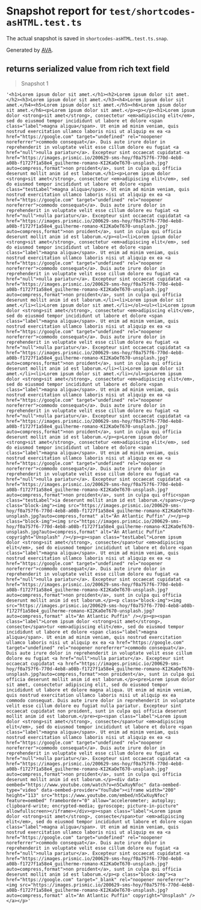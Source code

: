 # Snapshot report for `test/shortcodes-asHTML.test.ts`

The actual snapshot is saved in `shortcodes-asHTML.test.ts.snap`.

Generated by [AVA](https://avajs.dev).

## returns serialized value from rich text field

> Snapshot 1

    '<h1>Lorem ipsum dolor sit amet.</h1><h2>Lorem ipsum dolor sit amet.</h2><h3>Lorem ipsum dolor sit amet.</h3><h4>Lorem ipsum dolor sit amet.</h4><h5>Lorem ipsum dolor sit amet.</h5><h6>Lorem ipsum dolor sit amet.</h6><p>Lorem ipsum dolor sit amet.</p><p></p><h1>Lorem ipsum dolor <strong>sit amet</strong>, consectetur <em>adipiscing elit</em>, sed do eiusmod tempor incididunt ut labore et dolore <span class="label">magna aliqua</span>. Ut enim ad minim veniam, quis nostrud exercitation ullamco laboris nisi ut aliquip ex ea <a href="https://google.com" target="undefined" rel="noopener noreferrer">commodo consequat</a>. Duis aute irure dolor in reprehenderit in voluptate velit esse cillum dolore eu fugiat <a href="null">nulla pariatur</a>. Excepteur sint occaecat cupidatat <a href="https://images.prismic.io/200629-sms-hoy/f0a757f6-770d-4eb8-a08b-f1727f1a58e4_guilherme-romano-KI2KaOeT670-unsplash.jpg?auto=compress,format">non proident</a>, sunt in culpa qui officia deserunt mollit anim id est laborum.</h1><p>Lorem ipsum dolor <strong>sit amet</strong>, consectetur <em>adipiscing elit</em>, sed do eiusmod tempor incididunt ut labore et dolore <span class="testLabel">magna aliqua</span>. Ut enim ad minim veniam, quis nostrud exercitation ullamco laboris nisi ut aliquip ex ea <a href="https://google.com" target="undefined" rel="noopener noreferrer">commodo consequat</a>. Duis aute irure dolor in reprehenderit in voluptate velit esse cillum dolore eu fugiat <a href="null">nulla pariatur</a>. Excepteur sint occaecat cupidatat <a href="https://images.prismic.io/200629-sms-hoy/f0a757f6-770d-4eb8-a08b-f1727f1a58e4_guilherme-romano-KI2KaOeT670-unsplash.jpg?auto=compress,format">non proident</a>, sunt in culpa qui officia deserunt mollit anim id est laborum.</p><ol><li>Lorem ipsum dolor <strong>sit amet</strong>, consectetur <em>adipiscing elit</em>, sed do eiusmod tempor incididunt ut labore et dolore <span class="label">magna aliqua</span>. Ut enim ad minim veniam, quis nostrud exercitation ullamco laboris nisi ut aliquip ex ea <a href="https://google.com" target="undefined" rel="noopener noreferrer">commodo consequat</a>. Duis aute irure dolor in reprehenderit in voluptate velit esse cillum dolore eu fugiat <a href="null">nulla pariatur</a>. Excepteur sint occaecat cupidatat <a href="https://images.prismic.io/200629-sms-hoy/f0a757f6-770d-4eb8-a08b-f1727f1a58e4_guilherme-romano-KI2KaOeT670-unsplash.jpg?auto=compress,format">non proident</a>, sunt in culpa qui officia deserunt mollit anim id est laborum.</li><li>Lorem ipsum dolor sit amet.</li><li>Lorem ipsum dolor sit amet.</li></ol><ul><li>Lorem ipsum dolor <strong>sit amet</strong>, consectetur <em>adipiscing elit</em>, sed do eiusmod tempor incididunt ut labore et dolore <span class="label">magna aliqua</span>. Ut enim ad minim veniam, quis nostrud exercitation ullamco laboris nisi ut aliquip ex ea <a href="https://google.com" target="undefined" rel="noopener noreferrer">commodo consequat</a>. Duis aute irure dolor in reprehenderit in voluptate velit esse cillum dolore eu fugiat <a href="null">nulla pariatur</a>. Excepteur sint occaecat cupidatat <a href="https://images.prismic.io/200629-sms-hoy/f0a757f6-770d-4eb8-a08b-f1727f1a58e4_guilherme-romano-KI2KaOeT670-unsplash.jpg?auto=compress,format">non proident</a>, sunt in culpa qui officia deserunt mollit anim id est laborum.</li><li>Lorem ipsum dolor sit amet.</li><li>Lorem ipsum dolor sit amet.</li></ul><p>Lorem ipsum dolor <strong>sit amet</strong>, consectetur <em>adipiscing elit</em>, sed do eiusmod tempor incididunt ut labore et dolore <span class="label">magna aliqua</span>. Ut enim ad minim veniam, quis nostrud exercitation ullamco laboris nisi ut aliquip ex ea <a href="https://google.com" target="undefined" rel="noopener noreferrer">commodo consequat</a>. Duis aute irure dolor in reprehenderit in voluptate velit esse cillum dolore eu fugiat <a href="null">nulla pariatur</a>. Excepteur sint occaecat cupidatat <a href="https://images.prismic.io/200629-sms-hoy/f0a757f6-770d-4eb8-a08b-f1727f1a58e4_guilherme-romano-KI2KaOeT670-unsplash.jpg?auto=compress,format">non proident</a>, sunt in culpa qui officia deserunt mollit anim id est laborum.</p><p>Lorem ipsum dolor <strong>sit amet</strong>, consectetur <em>adipiscing elit</em>, sed do eiusmod tempor incididunt ut labore et dolore <span class="label">magna aliqua</span>. Ut enim ad minim veniam, quis nostrud exercitation ullamco laboris nisi ut aliquip ex ea <a href="https://google.com" target="undefined" rel="noopener noreferrer">commodo consequat</a>. Duis aute irure dolor in reprehenderit in voluptate velit esse cillum dolore eu fugiat <a href="null">nulla pariatur</a>. Excepteur sint occaecat cupidatat <a href="https://images.prismic.io/200629-sms-hoy/f0a757f6-770d-4eb8-a08b-f1727f1a58e4_guilherme-romano-KI2KaOeT670-unsplash.jpg?auto=compress,format">non proident</a>, sunt in culpa qui offic<span class="testLabel">ia deserunt mollit anim id est laborum.</span></p><p class="block-img"><img src="https://images.prismic.io/200629-sms-hoy/f0a757f6-770d-4eb8-a08b-f1727f1a58e4_guilherme-romano-KI2KaOeT670-unsplash.jpg?auto=compress,format" alt="An Atlantic Puffin" /></p><p class="block-img"><img src="https://images.prismic.io/200629-sms-hoy/f0a757f6-770d-4eb8-a08b-f1727f1a58e4_guilherme-romano-KI2KaOeT670-unsplash.jpg?auto=compress,format" alt="An Atlantic Puffin" copyright="Unsplash" /></p><p><span class="testLabel">Lorem ipsum dolor <strong>sit amet</strong>, consecte</span>tur <em>adipiscing elit</em>, sed do eiusmod tempor incididunt ut labore et dolore <span class="label">magna aliqua</span>. Ut enim ad minim veniam, quis nostrud exercitation ullamco laboris nisi ut aliquip ex ea <a href="https://google.com" target="undefined" rel="noopener noreferrer">commodo consequat</a>. Duis aute irure dolor in reprehenderit in voluptate velit esse cillum dolore eu fugiat <a href="null">nulla pariatur</a>. Excepteur sint occaecat cupidatat <a href="https://images.prismic.io/200629-sms-hoy/f0a757f6-770d-4eb8-a08b-f1727f1a58e4_guilherme-romano-KI2KaOeT670-unsplash.jpg?auto=compress,format">non proident</a>, sunt in culpa qui officia deserunt mollit anim id est laborum.</p><p class="block-img"><img src="https://images.prismic.io/200629-sms-hoy/f0a757f6-770d-4eb8-a08b-f1727f1a58e4_guilherme-romano-KI2KaOeT670-unsplash.jpg?auto=compress,format" alt="An Atlantic Puffin" /></p><p><span class="label">Lorem ipsum dolor <strong>sit amet</strong>, consecte</span>tur <em>adipiscing elit</em>, sed do eiusmod tempor incididunt ut labore et dolore <span class="label">magna aliqua</span>. Ut enim ad minim veniam, quis nostrud exercitation ullamco laboris nisi ut aliquip ex ea <a href="https://google.com" target="undefined" rel="noopener noreferrer">commodo consequat</a>. Duis aute irure dolor in reprehenderit in voluptate velit esse cillum dolore eu fugiat <a href="null">nulla pariatur</a>. Excepteur sint occaecat cupidatat <a href="https://images.prismic.io/200629-sms-hoy/f0a757f6-770d-4eb8-a08b-f1727f1a58e4_guilherme-romano-KI2KaOeT670-unsplash.jpg?auto=compress,format">non proident</a>, sunt in culpa qui officia deserunt mollit anim id est laborum.</p><pre>Lorem ipsum dolor sit amet, consectetur adipiscing elit, sed do eiusmod tempor incididunt ut labore et dolore magna aliqua. Ut enim ad minim veniam, quis nostrud exercitation ullamco laboris nisi ut aliquip ex ea commodo consequat. Duis aute irure dolor in reprehenderit in voluptate velit esse cillum dolore eu fugiat nulla pariatur. Excepteur sint occaecat cupidatat non proident, sunt in culpa qui officia deserunt mollit anim id est laborum.</pre><p><span class="label">Lorem ipsum dolor <strong>sit amet</strong>, consecte</span>tur <em>adipiscing elit</em>, sed do eiusmod tempor incididunt ut labore et dolore <span class="label">magna aliqua</span>. Ut enim ad minim veniam, quis nostrud exercitation ullamco laboris nisi ut aliquip ex ea <a href="https://google.com" target="undefined" rel="noopener noreferrer">commodo consequat</a>. Duis aute irure dolor in reprehenderit in voluptate velit esse cillum dolore eu fugiat <a href="null">nulla pariatur</a>. Excepteur sint occaecat cupidatat <a href="https://images.prismic.io/200629-sms-hoy/f0a757f6-770d-4eb8-a08b-f1727f1a58e4_guilherme-romano-KI2KaOeT670-unsplash.jpg?auto=compress,format">non proident</a>, sunt in culpa qui officia deserunt mollit anim id est laborum.</p><div data-oembed="https://www.youtube.com/watch?v=n5CwXuyNfoc" data-oembed-type="video" data-oembed-provider="YouTube"><iframe width="200" height="113" src="https://www.youtube.com/embed/n5CwXuyNfoc?feature=oembed" frameborder="0" allow="accelerometer; autoplay; clipboard-write; encrypted-media; gyroscope; picture-in-picture" allowfullscreen></iframe></div><p><span class="label">Lorem ipsum dolor <strong>sit amet</strong>, consecte</span>tur <em>adipiscing elit</em>, sed do eiusmod tempor incididunt ut labore et dolore <span class="label">magna aliqua</span>. Ut enim ad minim veniam, quis nostrud exercitation ullamco laboris nisi ut aliquip ex ea <a href="https://google.com" target="undefined" rel="noopener noreferrer">commodo consequat</a>. Duis aute irure dolor in reprehenderit in voluptate velit esse cillum dolore eu fugiat <a href="null">nulla pariatur</a>. Excepteur sint occaecat cupidatat <a href="https://images.prismic.io/200629-sms-hoy/f0a757f6-770d-4eb8-a08b-f1727f1a58e4_guilherme-romano-KI2KaOeT670-unsplash.jpg?auto=compress,format">non proident</a>, sunt in culpa qui officia deserunt mollit anim id est laborum.</p><p class="block-img"><a href="https://google.com" target="_blank" rel="noopener noreferrer"><img src="https://images.prismic.io/200629-sms-hoy/f0a757f6-770d-4eb8-a08b-f1727f1a58e4_guilherme-romano-KI2KaOeT670-unsplash.jpg?auto=compress,format" alt="An Atlantic Puffin" copyright="Unsplash" /></a></p>'
